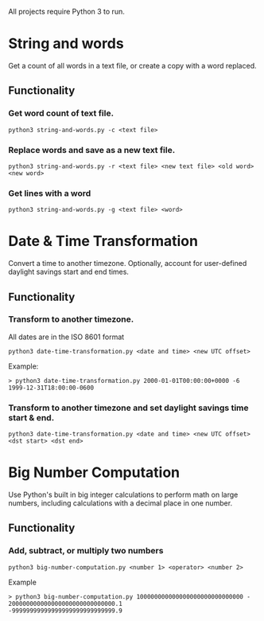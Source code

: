 All projects require Python 3 to run.
# String and words
Get a count of all words in a text file, or create a copy with a word replaced.
## Functionality
### Get word count of text file.
```
python3 string-and-words.py -c <text file>
``` 
### Replace words and save as a new text file.
```
python3 string-and-words.py -r <text file> <new text file> <old word> <new word>
```

### Get lines with a word
```
python3 string-and-words.py -g <text file> <word>
```

# Date & Time Transformation
Convert a time to another timezone. Optionally, account for user-defined daylight savings start and end times.
## Functionality
### Transform to another timezone.
All dates are in the ISO 8601 format
```
python3 date-time-transformation.py <date and time> <new UTC offset>
```

Example:
```
> python3 date-time-transformation.py 2000-01-01T00:00:00+0000 -6
1999-12-31T18:00:00-0600
```
### Transform to another timezone and set daylight savings time start & end.
```
python3 date-time-transformation.py <date and time> <new UTC offset> <dst start> <dst end>
```

# Big Number Computation
Use Python's built in big integer calculations to perform math on large numbers, including calculations with a decimal place in one number.
## Functionality
### Add, subtract, or multiply two numbers
```
python3 big-number-computation.py <number 1> <operator> <number 2>
```
Example
```
> python3 big-number-computation.py 100000000000000000000000000000 - 200000000000000000000000000000.1
-99999999999999999999999999999.9
```